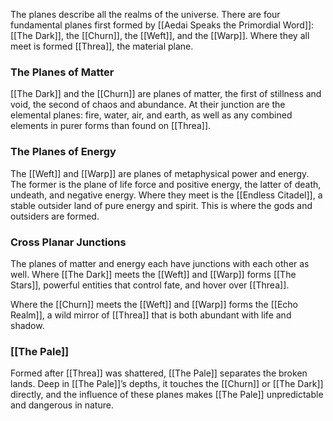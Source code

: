The planes describe all the realms of the universe. There are four fundamental planes first formed by [[Aedai Speaks the Primordial Word]]: [[The Dark]], the [[Churn]], the [[Weft]], and the [[Warp]]. Where they all meet is formed [[Threa]], the material plane.

### The Planes of Matter

[[The Dark]] and the [[Churn]] are planes of matter, the first of stillness and void, the second of chaos and abundance. At their junction are the elemental planes: fire, water, air, and earth, as well as any combined elements in purer forms than found on [[Threa]].

### The Planes of Energy

The [[Weft]] and [[Warp]] are planes of metaphysical power and energy. The former is the plane of life force and positive energy, the latter of death, undeath, and negative energy. Where they meet is the [[Endless Citadel]], a stable outsider land of pure energy and spirit. This is where the gods and outsiders are formed.

### Cross Planar Junctions

The planes of matter and energy each have junctions with each other as well. Where [[The Dark]] meets the [[Weft]] and [[Warp]] forms [[The Stars]], powerful entities that control fate, and hover over [[Threa]].

Where the [[Churn]] meets the [[Weft]] and [[Warp]] forms the [[Echo Realm]], a wild mirror of [[Threa]] that is both abundant with life and shadow.

### [[The Pale]]
Formed after [[Threa]] was shattered, [[The Pale]] separates the broken lands. Deep in [[The Pale]]’s depths, it touches the [[Churn]] or [[The Dark]] directly, and the influence of these planes makes [[The Pale]] unpredictable and dangerous in nature.
